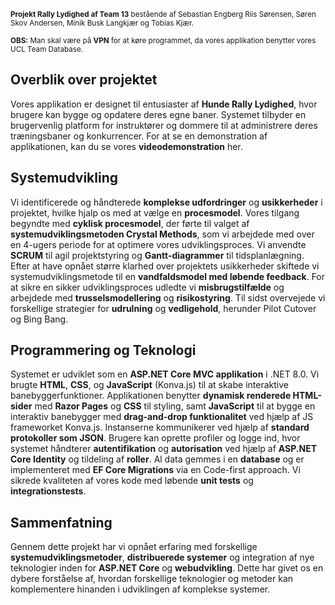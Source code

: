 <sub>**Projekt Rally Lydighed af Team 13** bestående af Sebastian Engberg Riis Sørensen, Søren Skov Andersen, Minik Busk Langkjær og Tobias Kjær.</sub>

<sub>**OBS:** Man skal være på **VPN** for at køre programmet, da vores applikation benytter vores UCL Team Database.</sub>

## **Overblik over projektet**

Vores applikation er designet til entusiaster af **Hunde Rally Lydighed**, hvor brugere kan bygge og opdatere deres egne baner. Systemet tilbyder en brugervenlig platform for instruktører og dommere til at administrere deres træningsbaner og konkurrencer. For at se en demonstration af applikationen, kan du se vores **videodemonstration** her.

## **Systemudvikling**

Vi identificerede og håndterede **komplekse udfordringer** og **usikkerheder** i projektet, hvilke hjalp os med at vælge en **procesmodel**. Vores tilgang begyndte med **cyklisk procesmodel**, der førte til valget af **systemudviklingsmetoden Crystal Methods**, som vi arbejdede med over en 4-ugers periode for at optimere vores udviklingsproces. Vi anvendte **SCRUM** til agil projektstyring og **Gantt-diagrammer** til tidsplanlægning. Efter at have opnået større klarhed over projektets usikkerheder skiftede vi systemudviklingsmetode til en **vandfaldsmodel med løbende feedback**. For at sikre en sikker udviklingsproces udledte vi **misbrugstilfælde** og arbejdede med **trusselsmodellering** og **risikostyring**. Til sidst overvejede vi forskellige strategier for **udrulning** og **vedligehold**, herunder Pilot Cutover og Bing Bang.

## **Programmering og Teknologi**

Systemet er udviklet som en **ASP.NET Core MVC applikation** i .NET 8.0. Vi brugte **HTML**, **CSS**, og **JavaScript** (Konva.js) til at skabe interaktive banebyggerfunktioner. Applikationen benytter **dynamisk renderede HTML-sider** med **Razor Pages** og **CSS** til styling, samt **JavaScript** til at bygge en interaktiv banebygger med **drag-and-drop funktionalitet** ved hjælp af JS frameworket Konva.js. Instanserne kommunikerer ved hjælp af **standard protokoller som JSON**. Brugere kan oprette profiler og logge ind, hvor systemet håndterer **autentifikation** og **autorisation** ved hjælp af **ASP.NET Core Identity** og tildeling af **roller**. Al data gemmes i en **database** og er implementeret med **EF Core Migrations** via en Code-first approach. Vi sikrede kvaliteten af vores kode med løbende **unit tests** og **integrationstests**.

## **Sammenfatning**

Gennem dette projekt har vi opnået erfaring med forskellige **systemudviklingsmetoder**, **distribuerede systemer** og integration af nye teknologier inden for **ASP.NET Core** og **webudvikling**. Dette har givet os en dybere forståelse af, hvordan forskellige teknologier og metoder kan komplementere hinanden i udviklingen af komplekse systemer.
